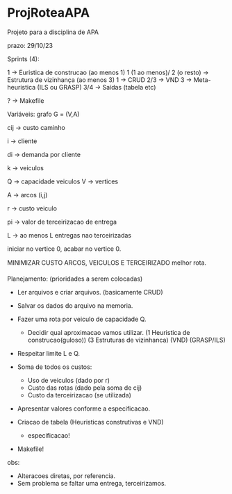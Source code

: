 # ProjRoteaAPA
Projeto para a disciplina de APA

prazo: 29/10/23

Sprints (4):

1 -> Euristica de construcao (ao menos 1) 
1 (1 ao menos)/ 2 (o resto) -> Estrutura de vizinhança (ao menos 3)
1 -> CRUD
2/3 -> VND
3 -> Meta-heuristica (ILS ou GRASP)
3/4 -> Saídas (tabela etc)

? -> Makefile


Variáveis:
grafo G = (V,A)

cij -> custo caminho

i -> cliente

di -> demanda por cliente

k -> veiculos

Q -> capacidade veiculos
V -> vertices

A -> arcos (i,j)


r -> custo veiculo

pi -> valor de terceirizacao de entrega

L -> ao menos L entregas nao terceirizadas



iniciar no vertice 0, 
acabar no vertice 0.

MINIMIZAR CUSTO ARCOS, VEICULOS E TERCEIRIZADO
melhor rota.

Planejamento:
(prioridades a serem colocadas)

- Ler arquivos e criar arquivos. (basicamente CRUD)

- Salvar os dados do arquivo na memoria.

- Fazer uma rota por veiculo de capacidade Q.
	+ Decidir qual aproximacao vamos utilizar.
		(1 Heuristica de construcao(guloso))
		(3 Estruturas de vizinhanca)
		(VND)
		(GRASP/ILS)

- Respeitar limite L e Q.

- Soma de todos os custos: 
	+ Uso de veiculos (dado por r)
	+ Custo das rotas (dado pela soma de cij)
	+ Custo da terceirizacao (se utilizada)

- Apresentar valores conforme a especificacao.

- Criacao de tabela (Heuristicas construtivas e VND)
	+ especificacao!

- Makefile!




obs:
- Alteracoes diretas, por referencia.
- Sem problema se faltar uma entrega, terceirizamos.
